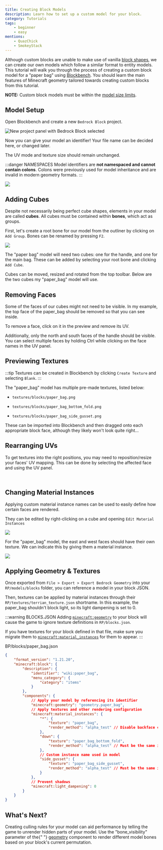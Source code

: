 ```yaml
---
title: Creating Block Models
description: Learn how to set up a custom model for your block.
category: Tutorials
tags:
    - beginner
    - easy
mentions:
    - QuazChick
    - SmokeyStack
---
```


Although custom blocks are unable to make use of vanilla [block shapes](/blocks/block-shapes), we can create our own models which follow a similar format to entity models. This tutorial will walk you through the process of creating a custom block model for a "paper bag" using [Blockbench](https://blockbench.net). You should learn the main features of Minecraft geometry tailored towards creating custom blocks from this tutorial.

**NOTE:** Custom block models must be within the [model size limits](/blocks/block-components.html#geometry).

## Model Setup

Open Blockbench and create a new `Bedrock Block` project.

![New project panel with Bedrock Block selected](/assets/images/blocks/block-models/new_project.png)

Now you can give your model an identifier! Your file name can be decided here, or changed later.

The UV mode and texture size should remain unchanged.

:::danger NAMESPACES
Model identifiers are **not namespaced and cannot contain colons**. Colons were previously used for model inheritance and are invalid in modern geometry formats.
:::

![](/assets/images/blocks/block-models/project_settings.png)

## Adding Cubes

Despite not necessarily being perfect cube shapes, elements in your model are called **cubes**. All cubes must be contained within **bones**, which act as groups.

First, let's create a root bone for our model from the outliner by clicking on `Add Group`. Bones can be renamed by pressing `F2`.

![](/assets/images/blocks/block-models/root_bone.png)

The "paper bag" model will need two cubes: one for the handle, and one for the main bag. These can be added by selecting your root bone and clicking `Add Cube`.

<WikiImage src="/assets/images/blocks/block-models/new_cube.png" alt width="600" class="my-4" />

Cubes can be moved, resized and rotated from the top toolbar. Below are the two cubes my "paper_bag" model will use.

<WikiImage
    src="/assets/images/blocks/block-models/paper_bag_cubes.png"
    alt
    width="300"
    class="my-4"
/>

## Removing Faces

Some of the faces of our cubes might not need to be visible. In my example, the top face of the paper_bag should be removed so that you can see inside.

To remove a face, click on it in the preview and remove its UV.

<WikiImage
    src="/assets/images/blocks/block-models/paper_bag_top_removed.png"
    alt
    width="600"
    class="my-4"
/>

Additionally, only the north and south faces of the handle should be visible. You can select multiple faces by holding Ctrl while clicking on the face names in the UV panel.

<WikiImage
    src="/assets/images/blocks/block-models/paper_bag_handle_faces_removed.png"
    alt
    width="600"
    class="my-4"
/>

## Previewing Textures

:::tip
Textures can be created in Blockbench by clicking `Create Texture` and selecting `Blank`.
:::

The "paper_bag" model has multiple pre-made textures, listed below:

-   `textures/blocks/paper_bag.png`

    <WikiImage src="/assets/images/blocks/block-models/paper_bag.png" style="background-color: rgb(0,0,0,0.15);" pixelated="true" width="128"/>

-   `textures/blocks/paper_bag_bottom_fold.png`

    <WikiImage src="/assets/images/blocks/block-models/paper_bag_bottom_fold.png" style="background-color: rgb(0,0,0,0.15);" pixelated="true" width="128"/>

-   `textures/blocks/paper_bag_side_gusset.png`

    <WikiImage
        src="/assets/images/blocks/block-models/paper_bag_side_gusset.png"
        style="background-color: rgb(0,0,0,0.15);"
        pixelated="true"
        width="128"
    />

These can be imported into Blockbench and then dragged onto each appropriate block face, although they likely won't look quite right...

<WikiImage
    src="/assets/images/blocks/block-models/preview_textures_applied.png"
    alt
    width="300"
    class="my-4"
/>

## Rearranging UVs

To get textures into the right positions, you may need to reposition/resize your faces' UV mapping. This can be done by selecting the affected face and using the UV panel.

<WikiImage
    src="/assets/images/blocks/block-models/paper_bag_handle_uv.png"
    alt
    width="300"
    class="my-4"
/>

<br>

<WikiImage
    src="/assets/images/blocks/block-models/paper_bag_final.png"
    alt
    width="300"
    class="my-4"
/>

## Changing Material Instances

Applying custom material instance names can be used to easily define how certain faces are rendered.

They can be edited by right-clicking on a cube and opening `Edit Material Instances`

![](/assets/images/blocks/block-models/select_edit_material_instances.png)

For the "paper_bag" model, the east and west faces should have their own texture. We can indicate this by giving them a material instance.

![](/assets/images/blocks/block-models/edit_material_instances.png)

## Applying Geometry & Textures

Once exported from `File > Export > Export Bedrock Geometry` into your `RP/models/blocks` folder, you can reference a model in your block JSON.

Then, textures can be applied by material instances through their `RP/textures/terrian_texture.json` shortname. In this example, the paper_bag shouldn't block light, so its light dampening is set to 0.

:::warning BLOCKS.JSON
Adding [`minecraft:geometry`](/blocks/block-components#geometry) to your block will cause the game to ignore texture definitions in `RP/blocks.json`.

If you have textures for your block defined in that file, make sure you migrate them to [`minecraft:material_instances`](/blocks/block-components#material-instances) for them to appear.
:::

<CodeHeader>BP/blocks/paper_bag.json</CodeHeader>

```json
{
    "format_version": "1.21.20",
    "minecraft:block": {
        "description": {
            "identifier": "wiki:paper_bag",
            "menu_category": {
                "category": "items"
            }
        },
        "components": {
            // Apply your model by referencing its identifier
            "minecraft:geometry": "geometry.paper_bag",
            // Apply textures and other rendering configuration
            "minecraft:material_instances": {
                "*": {
                    "texture": "paper_bag",
                    "render_method": "alpha_test" // Disable backface culling and allow transparency
                },
                "down": {
                    "texture": "paper_bag_bottom_fold",
                    "render_method": "alpha_test" // Must be the same in all instances
                },
                // Custom instance name used in model
                "side_gusset": {
                    "texture": "paper_bag_side_gusset",
                    "render_method": "alpha_test" // Must be the same in all instances
                }
            },
            // Prevent shadows
            "minecraft:light_dampening": 0
        }
    }
}
```

## What's Next?

<div class="grid grid-cols-1 lg:grid-cols-2 gap-5 m-0 p-0">
    <CardLink
        title="Create Culling Rules"
        imgsrc-light="assets/images/homepage/crafting_table_0.png"
        link="/blocks/block-culling"
    >
        Creating culling rules for your model can aid performance by telling the game to unrender
        hidden parts of your model.
    </CardLink>
    <CardLink
        title="Conditional Bone Rendering"
        imgsrc-light="assets/images/homepage/scripting.png"
        link="/blocks/block-components#bone-visibility"
    >
        Use the "bone_visibility" parameter of the{" "}
        <a href="/blocks/block-components#geometry">geometry</a> component to render different model
        bones based on your block's current permutation.
    </CardLink>
</div>
